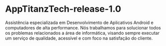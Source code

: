 # AppTitanzTech-release-1.0

Assistência especializada em Desenvolvimento de Aplicativos Android e  computadores de alta performance. 
Nós trabalhamos para solucionar todos os problemas relacionados a área de informática, visando sempre executar um serviço de qualidade, 
acessível e com foco na satisfação do cliente.
